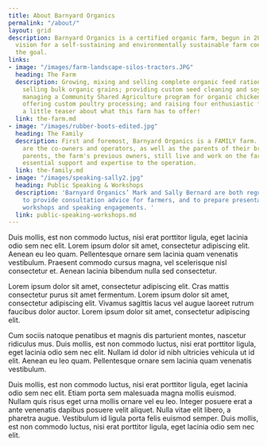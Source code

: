 ```yaml
---
title: About Barnyard Organics
permalink: "/about/"
layout: grid
description: Barnyard Organics is a certified organic farm, begun in 2003, where a
  vision for a self-sustaining and environmentally sustainable farm continues to be
  the goal.
links:
- image: "/images/farm-landscape-silos-tractors.JPG"
  heading: The Farm
  description: Growing, mixing and selling complete organic feed rations for livestock;
    selling bulk organic grains; providing custom seed cleaning and soybean roasting,
    managing a Community Shared Agriculture program for organic chicken and eggs;
    offering custom poultry processing; and raising four enthusiastic farm kids is
    a little teaser about what this farm has to offer!
  link: the-farm.md
- image: "/images/rubber-boots-edited.jpg"
  heading: The Family
  description: First and foremost, Barnyard Organics is a FAMILY farm.  Mark and Sally
    are the co-owners and operators, as well as the parents of their brood of four.  Mark's
    parents, the farm's previous owners, still live and work on the farm too, providing
    essential support and expertise to the operation.
  link: the-family.md
- image: "/images/speaking-sally2.jpg"
  heading: Public Speaking & Workshops
  description: 'Barnyard Organics’ Mark and Sally Bernard are both regularly asked
    to provide consultation advice for farmers, and to prepare presentations for educational
    workshops and speaking engagements. '
  link: public-speaking-workshops.md
---
```

Duis mollis, est non commodo luctus, nisi erat porttitor ligula, eget lacinia odio sem nec elit. Lorem ipsum dolor sit amet, consectetur adipiscing elit. Aenean eu leo quam. Pellentesque ornare sem lacinia quam venenatis vestibulum. Praesent commodo cursus magna, vel scelerisque nisl consectetur et. Aenean lacinia bibendum nulla sed consectetur.

Lorem ipsum dolor sit amet, consectetur adipiscing elit. Cras mattis consectetur purus sit amet fermentum. Lorem ipsum dolor sit amet, consectetur adipiscing elit. Vivamus sagittis lacus vel augue laoreet rutrum faucibus dolor auctor. Lorem ipsum dolor sit amet, consectetur adipiscing elit.

Cum sociis natoque penatibus et magnis dis parturient montes, nascetur ridiculus mus. Duis mollis, est non commodo luctus, nisi erat porttitor ligula, eget lacinia odio sem nec elit. Nullam id dolor id nibh ultricies vehicula ut id elit. Aenean eu leo quam. Pellentesque ornare sem lacinia quam venenatis vestibulum.

Duis mollis, est non commodo luctus, nisi erat porttitor ligula, eget lacinia odio sem nec elit. Etiam porta sem malesuada magna mollis euismod. Nullam quis risus eget urna mollis ornare vel eu leo. Integer posuere erat a ante venenatis dapibus posuere velit aliquet. Nulla vitae elit libero, a pharetra augue. Vestibulum id ligula porta felis euismod semper. Duis mollis, est non commodo luctus, nisi erat porttitor ligula, eget lacinia odio sem nec elit.
